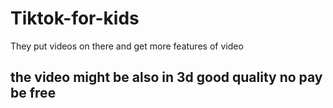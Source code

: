 # Tiktok-for-kids
They put videos on there and get more features of video
## the video might be also in 3d good quality no pay be free

